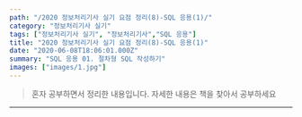 ```yaml
---
path: "/2020 정보처리기사 실기 요점 정리(8)-SQL 응용(1)/"
category: "정보처리기사 실기"
tags: ["정보처리기사 실기", "정보처리기사","SQL 응용"]
title: "2020 정보처리기사 실기 요점 정리(8)-SQL 응용(1)"
date: "2020-06-08T18:06:01.000Z"
summary: "SQL 응용 01. 절차형 SQL 작성하기"
images: ["images/1.jpg"]
---
```


> 혼자 공부하면서 정리한 내용입니다. 자세한 내용은 책을 찾아서 공부하세요

---

